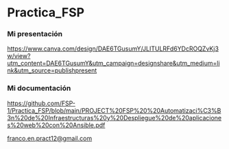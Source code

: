 # Practica_FSP
### Mi presentación
https://www.canva.com/design/DAE6TGusumY/JLITULRFd6YDcROQZvKj3w/view?utm_content=DAE6TGusumY&utm_campaign=designshare&utm_medium=link&utm_source=publishpresent

### Mi documentación
https://github.com/FSP-1/Practica_FSP/blob/main/PROJECT%20FSP%20%20Automatizaci%C3%B3n%20de%20Infraestructuras%20y%20Despliegue%20de%20aplicaciones%20web%20con%20Ansible.pdf

franco.en.pract12@gmail.com
